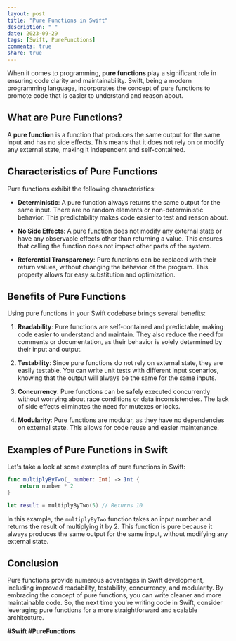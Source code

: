 ```yaml
---
layout: post
title: "Pure Functions in Swift"
description: " "
date: 2023-09-29
tags: [Swift, PureFunctions]
comments: true
share: true
---
```


When it comes to programming, **pure functions** play a significant role in ensuring code clarity and maintainability. Swift, being a modern programming language, incorporates the concept of pure functions to promote code that is easier to understand and reason about.

## What are Pure Functions?

A **pure function** is a function that produces the same output for the same input and has no side effects. This means that it does not rely on or modify any external state, making it independent and self-contained.

## Characteristics of Pure Functions

Pure functions exhibit the following characteristics:

- **Deterministic**: A pure function always returns the same output for the same input. There are no random elements or non-deterministic behavior. This predictability makes code easier to test and reason about.

- **No Side Effects**: A pure function does not modify any external state or have any observable effects other than returning a value. This ensures that calling the function does not impact other parts of the system.

- **Referential Transparency**: Pure functions can be replaced with their return values, without changing the behavior of the program. This property allows for easy substitution and optimization.

## Benefits of Pure Functions

Using pure functions in your Swift codebase brings several benefits:

1. **Readability**: Pure functions are self-contained and predictable, making code easier to understand and maintain. They also reduce the need for comments or documentation, as their behavior is solely determined by their input and output.

2. **Testability**: Since pure functions do not rely on external state, they are easily testable. You can write unit tests with different input scenarios, knowing that the output will always be the same for the same inputs.

3. **Concurrency**: Pure functions can be safely executed concurrently without worrying about race conditions or data inconsistencies. The lack of side effects eliminates the need for mutexes or locks.

4. **Modularity**: Pure functions are modular, as they have no dependencies on external state. This allows for code reuse and easier maintenance.

## Examples of Pure Functions in Swift

Let's take a look at some examples of pure functions in Swift:

```swift
func multiplyByTwo(_ number: Int) -> Int {
    return number * 2
}

let result = multiplyByTwo(5) // Returns 10
```

In this example, the `multiplyByTwo` function takes an input number and returns the result of multiplying it by 2. This function is pure because it always produces the same output for the same input, without modifying any external state.

## Conclusion

Pure functions provide numerous advantages in Swift development, including improved readability, testability, concurrency, and modularity. By embracing the concept of pure functions, you can write cleaner and more maintainable code. So, the next time you're writing code in Swift, consider leveraging pure functions for a more straightforward and scalable architecture.

**#Swift #PureFunctions**